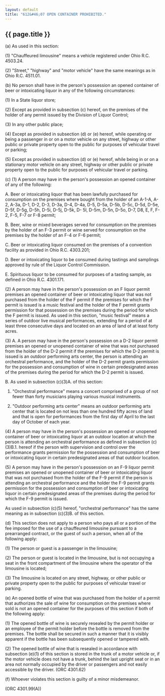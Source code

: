 ```yaml
---
layout: default
title: "612&#46;07 OPEN CONTAINER PROHIBITED."
---
```


{{ page.title }}
----------------

(a) As used in this section:

(1) "Chauffeured limousine" means a vehicle registered under Ohio R.C. 4503.24.

(2) &quot;Street,&quot; &quot;highway&quot; and &quot;motor vehicle&quot; have the same meanings as in Ohio R.C. 4511.01.

(b) No person shall have in the person's possession an opened container of beer or intoxicating liquor in any of the following circumstances:

(1) In a State liquor store;

(2) Except as provided in subsection (c) hereof, on the premises of the holder of any permit issued by the Division of Liquor Control;

(3) In any other public place;

(4) Except as provided in subsection (d) or (e) hereof, while operating or being a passenger in or on a motor vehicle on any street, highway or other public or private property open to the public for purposes of vehicular travel or parking;

(5) Except as provided in subsection (d) or (e) hereof, while being in or on a stationary motor vehicle on any street, highway or other public or private property open to the public for purposes of vehicular travel or parking.

(c) (1) A person may have in the person's possession an opened container of any of the following:

  A. Beer or intoxicating liquor that has been lawfully purchased for consumption on the premises where bought from the holder of an A-1-A, A-2, A-3a, D-1, D-2, D-3, D-3a, D-4, D-4a, D-5, D-5a, D-5b, D-5c, D-5d, D-5e, D-5f, D-5g, D-5h, D-5i, D-5j, D-5k, D- 5l, D-5m, D-5n, D-5o, D-7, D8, E, F, F-2, F-5, F-7 or F-8 permit;

  B. Beer, wine or mixed beverages served for consumption on the premises by the holder of an F-3 permit or wine served for consumption on the premises by the holder of an F-4 or F-6 permit;

  C. Beer or intoxicating liquor consumed on the premises of a convention facility as provided in Ohio R.C. 4303.201;

  D. Beer or intoxicating liquor to be consumed during tastings and samplings approved by rule of the Liquor Control Commission. 

  E. Spirituous liquor to be consumed for purposes of a tasting sample, as defined in Ohio R.C. 4301.171.

(2) A person may have in the person's possession on an F liquor permit premises an opened container of beer or intoxicating liquor that was not purchased from the holder of the F permit if the premises for which the F permit is issued is a music festival and the holder of the F permit grants permission for that possession on the premises during the period for which the F permit is issued. As used in this section, "music festival" means a series of outdoor live musical performances, extending for a period of at least three consecutive days and located on an area of land of at least forty acres.

(3) A. A person may have in the person's possession on a D-2 liquor permit premises an opened or unopened container of wine that was not purchased from the holder of the D-2 permit if the premises for which the D-2 permit is issued is an outdoor performing arts center, the person is attending an orchestral performance, and the holder of the D-2 permit grants permission for the possession and consumption of wine in certain predesignated areas of the premises during the period for which the D-2 permit is issued.

  B. As used in subsection (c)(3)A. of this section:

   1. "Orchestral performance" means a concert comprised of a group of not fewer than forty musicians playing various musical instruments.

   2. "Outdoor performing arts center" means an outdoor performing arts center that is located on not less than one hundred fifty acres of land and that is open for performances from the first day of April to the last day of October of each year.

(4) A person may have in the person's possession an opened or unopened container of beer or intoxicating liquor at an outdoor location at which the person is attending an orchestral performance as defined in subsection (c)(3)B.1. hereof if the person with supervision and control over the performance grants permission for the possession and consumption of beer or intoxicating liquor in certain predesignated areas of that outdoor location.

(5) A person may have in the person's possession on an F-9 liquor permit premises an opened or unopened container of beer or intoxicating liquor that was not purchased from the holder of the F-9 permit if the person is attending an orchestral performance and the holder the F-9 permit grants permission for the possession and consumption of beer or intoxicating liquor in certain predesignated areas of the premises during the period for which the F-9 permit is issued.

As used in subsection (c)(5) hereof, "orchestral performance" has the same meaning as in subsection (c)(3)B. of this section.

(d) This section does not apply to a person who pays all or a portion of the fee imposed for the use of a chauffeured limousine pursuant to a prearranged contract, or the guest of such a person, when all of the following apply:

(1) The person or guest is a passenger in the limousine;

(2) The person or guest is located in the limousine, but is not occupying a seat in the front compartment of the limousine where the operator of the limousine is located;

(3) The limousine is located on any street, highway, or other public or private property open to the public for purposes of vehicular travel or parking.

(e) An opened bottle of wine that was purchased from the holder of a permit that authorizes the sale of wine for consumption on the premises where sold is not an opened container for the purposes of this section if both of the following apply:

(1) The opened bottle of wine is securely resealed by the permit holder or an employee of the permit holder before the bottle is removed from the premises. The bottle shall be secured in such a manner that it is visibly apparent if the bottle has been subsequently opened or tampered with.

(2) The opened bottle of wine that is resealed in accordance with subsection (e)(1) of this section is stored in the trunk of a motor vehicle or, if the motor vehicle does not have a trunk, behind the last upright seat or in an area not normally occupied by the driver or passengers and not easily accessible by the driver. (ORC 4301.62)

(f) Whoever violates this section is guilty of a minor misdemeanor.

(ORC 4301.99(A))